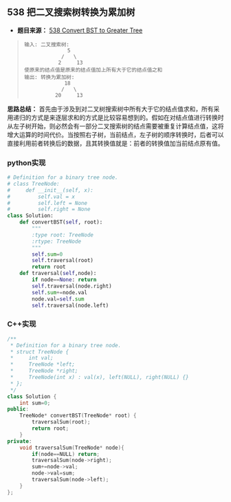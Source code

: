 ## 538 把二叉搜索树转换为累加树

* **题目来源：** [538 Convert BST to Greater Tree](https://leetcode-cn.com/problems/convert-bst-to-greater-tree/)

> ```
> 输入: 二叉搜索树:
>               5
>             /   \
>            2     13
> 使原来的结点值是原来的结点值加上所有大于它的结点值之和
> 输出: 转换为累加树:
>              18
>             /   \
>           20     13
> ```

**思路总结：** 首先由于涉及到对二叉树搜索树中所有大于它的结点值求和，所有采用递归的方式是来逐层求和的方式是比较容易想到的。假如在对结点值进行转换时从左子树开始，则必然会有一部分二叉搜索树的结点需要被重复计算结点值，这将增大运算的时间代价。当按照右子树，当前结点，左子树的顺序转换时，后者可以直接利用前者转换后的数据，且其转换值就是：前者的转换值加当前结点原有值。

### python实现

```python
# Definition for a binary tree node.
# class TreeNode:
#     def __init__(self, x):
#         self.val = x
#         self.left = None
#         self.right = None
class Solution:
    def convertBST(self, root):
        """
        :type root: TreeNode
        :rtype: TreeNode
        """
        self.sum=0
        self.traversal(root)
        return root
    def traversal(self,node):
        if node==None: return
        self.traversal(node.right)
        self.sum+=node.val
        node.val=self.sum
        self.traversal(node.left)
```

### C++实现

```C++
/**
 * Definition for a binary tree node.
 * struct TreeNode {
 *     int val;
 *     TreeNode *left;
 *     TreeNode *right;
 *     TreeNode(int x) : val(x), left(NULL), right(NULL) {}
 * };
 */
class Solution {
    int sum=0;
public:
    TreeNode* convertBST(TreeNode* root) {
        traversalSum(root);
        return root;
    }
private:
    void traversalSum(TreeNode* node){
        if(node==NULL) return;
        traversalSum(node->right);
        sum+=node->val;
        node->val=sum;
        traversalSum(node->left);
    }
};
```

